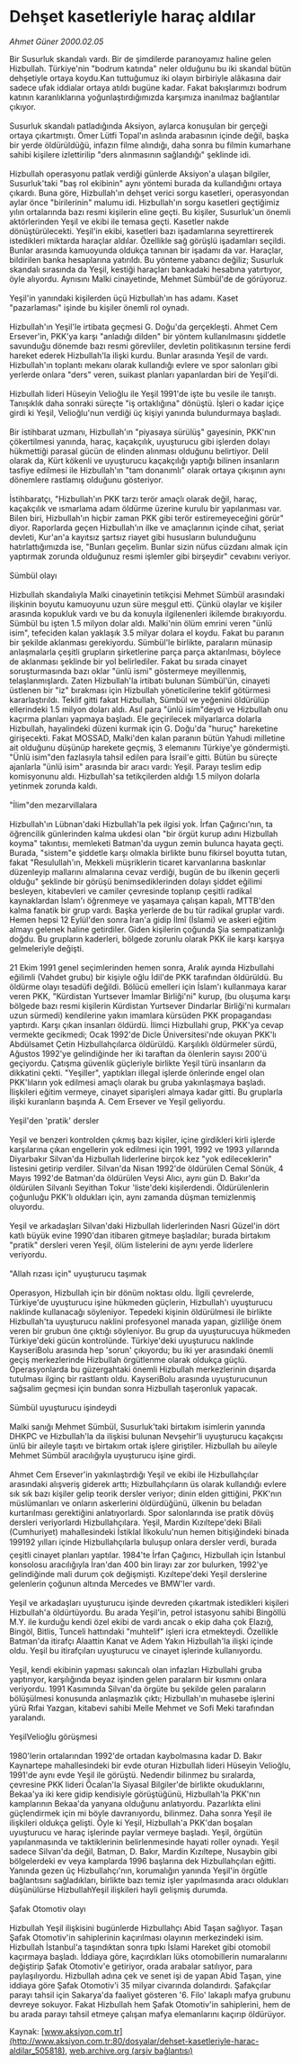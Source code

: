 # Dehşet kasetleriyle haraç aldılar

*Ahmet Güner 2000.02.05*

<div class="pNewsDetailMainContent ctx_content" itemprop="articleBody">
 Bir Susurluk skandalı vardı. Bir de şimdilerde paranoyamız haline gelen Hizbullah. Türkiye'nin "bodrum katında" neler olduğunu bu iki skandal bütün dehşetiyle ortaya koydu.Kan tuttuğumuz iki olayın birbiriyle alâkasına dair sadece ufak iddialar ortaya atıldı bugüne kadar. Fakat bakışlarımızı bodrum katının karanlıklarına yoğunlaştırdığımızda karşımıza inanılmaz bağlantılar çıkıyor.
 <br/>
 <br/>
 Susurluk skandalı patladığında Aksiyon, aylarca konuşulan bir gerçeği ortaya çıkartmıştı. Ömer Lütfi Topal'ın aslında arabasının içinde değil, başka bir yerde öldürüldüğü, infazın filme alındığı, daha sonra bu filmin kumarhane sahibi kişilere izlettirilip "ders alınmasının sağlandığı" şeklinde idi.
 <br/>
 <br/>
 Hizbullah operasyonu patlak verdiği günlerde Aksiyon'a ulaşan bilgiler, Susurluk'taki "baş rol ekibinin" aynı yöntemi burada da kullandığını ortaya çıkardı. Buna göre, Hizbullah'ın dehşet verici sorgu kasetleri, operasyondan aylar önce "birilerinin" malumu idi. Hizbullah'ın sorgu kasetleri geçtiğimiz yılın ortalarında bazı resmi kişilerin eline geçti. Bu kişiler, Susurluk'un önemli aktörlerinden Yeşil ve ekibi ile temasa geçti. Kasetler nakde dönüştürülecekti. Yeşil'in ekibi, kasetleri bazı işadamlarına seyrettirerek istedikleri miktarda haraçlar aldılar. Özellikle sağ görüşlü işadamları seçildi. Bunlar arasında kamuoyunda oldukça tanınan bir işadamı da var. Haraçlar, bildirilen banka hesaplarına yatırıldı. Bu yönteme yabancı değiliz; Susurluk skandalı sırasında da Yeşil, kestiği haraçları bankadaki hesabına yatırtıyor, öyle alıyordu. Aynısını Malki cinayetinde, Mehmet Sümbül'de de görüyoruz.
 <br/>
 <br/>
 Yeşil'in yanındaki kişilerden üçü Hizbullah'ın has adamı. Kaset "pazarlaması" işinde bu kişiler önemli rol oynadı.
 <br/>
 <br/>
 Hizbullah'ın Yeşil'le irtibata geçmesi G. Doğu'da gerçekleşti. Ahmet Cem Ersever'in, PKK'ya karşı "anladığı dilden" bir yöntem kullanılmasını şiddetle savunduğu dönemde bazı resmi görevliler, devletin politikasının tersine ferdi hareket ederek Hizbullah'la ilişki kurdu. Bunlar arasında Yeşil de vardı. Hizbullah'ın toplantı mekanı olarak kullandığı evlere ve spor salonları gibi yerlerde onlara "ders" veren, suikast planları yapanlardan biri de Yeşil'di.
 <br/>
 <br/>
 Hizbullah lideri Hüseyin Velioğlu ile Yeşil 1991'de işte bu vesile ile tanıştı. Tanışıklık daha sonraki süreçte "iş ortaklığına" dönüştü. İşleri o kadar içiçe girdi ki Yeşil, Velioğlu'nun verdiği üç kişiyi yanında bulundurmaya başladı.
 <br/>
 <br/>
 Bir istihbarat uzmanı, Hizbullah'ın "piyasaya sürülüş" gayesinin, PKK'nın çökertilmesi yanında, haraç, kaçakçılık, uyuşturucu gibi işlerden dolayı hükmettiği parasal gücün de elinden alınması olduğunu belirtiyor. Delil olarak da, Kürt kökenli ve uyuşturucu kaçakçılığı yaptığı bilinen insanların tasfiye edilmesi ile Hizbullah'ın "tam donanımlı" olarak ortaya çıkışının aynı dönemlere rastlamış olduğunu gösteriyor.
 <br/>
 <br/>
 İstihbaratçı, "Hizbullah'ın PKK tarzı terör amaçlı olarak değil, haraç, kaçakçılık ve ısmarlama adam öldürme üzerine kurulu bir yapılanması var. Bilen biri, Hizbullah'ın hiçbir zaman PKK gibi terör estiremeyeceğini görür" diyor. Raporlarda geçen Hizbullah'ın ilke ve amaçlarının içinde cihat, şeriat devleti, Kur'an'a kayıtsız şartsız riayet gibi hususların bulunduğunu hatırlattığımızda ise, "Bunları geçelim. Bunlar sizin nüfus cüzdanı almak için yaptırmak zorunda olduğunuz resmi işlemler gibi birşeydir" cevabını veriyor.
 <br/>
 <br/>
 Sümbül olayı
 <br/>
 <br/>
 Hizbullah skandalıyla Malki cinayetinin tetikçisi Mehmet Sümbül arasındaki ilişkinin boyutu kamuoyunu uzun süre meşgul etti. Çünkü olaylar ve kişiler arasında kopukluk vardı ve bu da konuyla ilgilenenleri ikilemde bırakıyordu. Sümbül bu işten 1.5 milyon dolar aldı. Malki'nin ölüm emrini veren "ünlü isim", tefeciden kalan yaklaşık 3.5 milyar dolara el koydu. Fakat bu paranın bir şekilde aklanması gerekiyordu. Sümbül'le birlikte, paraların münasip anlaşmalarla çeşitli grupların şirketlerine parça parça aktarılması, böylece de aklanması şeklinde bir yol belirlediler. Fakat bu sırada cinayet soruşturmasında bazı oklar "ünlü ismi" göstermeye meyillenmiş, telaşlanmışlardı. Zaten Hizbullah'la irtibatı bulunan Sümbül'ün, cinayeti üstlenen bir "iz" bırakması için Hizbullah yöneticilerine teklif götürmesi kararlaştırıldı. Teklif gitti fakat  Hizbullah, Sümbül ve yeğenini öldürülüp ellerindeki 1.5 milyon doları aldı. Asıl para "ünlü isim"deydi ve Hizbullah onu kaçırma planları yapmaya başladı. Ele geçirilecek milyarlarca dolarla Hizbullah, hayalindeki düzeni kurmak için G. Doğu'da "huruç" hareketine girişecekti. Fakat MOSSAD, Malki'den kalan paranın bütün Yahudi milletine ait olduğunu düşünüp harekete geçmiş, 3 elemanını Türkiye'ye göndermişti. "Ünlü isim"den fazlasıyla tahsil edilen para İsrail'e gitti. Bütün bu süreçte ajanlarla "ünlü isim" arasında bir aracı vardı: Yeşil. Parayı teslim edip komisyonunu aldı. Hizbullah'sa tetikçilerden aldığı 1.5 milyon dolarla yetinmek zorunda kaldı.
 <br/>
 <br/>
 "İlim"den mezarvillalara
 <br/>
 <br/>
 Hizbullah'ın Lübnan'daki Hizbullah'la pek ilgisi yok. İrfan Çağırıcı'nın, ta öğrencilik günlerinden kalma ukdesi olan "bir örgüt kurup adını Hizbullah koyma" takıntısı, memleketi Batman'da uygun zemin bulunca hayata geçti. Burada, "sistem"e şiddetle karşı olmakla birlikte bunu fikirsel boyutta tutan, fakat "Resulullah'ın, Mekkeli müşriklerin ticaret karvanlarına baskınlar düzenleyip mallarını almalarına cevaz verdiği, bugün de bu ilkenin geçerli olduğu" şeklinde bir görüşü benimsediklerinden dolayı şiddet eğilimi besleyen, kitabevleri ve camiler çevresinde toplanıp çeşitli radikal kaynaklardan İslam'ı öğrenmeye ve yaşamaya çalışan kapalı, MTTB'den kalma fanatik bir grup vardı. Başka yerlerde de bu tür radikal gruplar vardı. Hemen hepsi 12 Eylül'den sonra İran'a gidip İlmî (İslami) ve askeri eğitim almayı gelenek haline getirdiler. Giden kişilerin çoğunda Şia sempatizanlığı doğdu. Bu grupların kaderleri, bölgede zorunlu olarak PKK ile karşı karşıya gelmeleriyle değişti.
 <br/>
 <br/>
 21 Ekim 1991 genel seçimlerinden hemen sonra, Aralık ayında Hizbullahi eğilimli (Vahdet grubu) bir kişiyle oğlu İdil'de PKK tarafından öldürüldü. Bu öldürme olayı tesadüfi değildi. Bölücü emelleri için İslam'ı kullanmaya karar veren PKK, "Kürdistan Yurtsever İmamlar Birliği'ni" kurup, (bu oluşuma karşı bölgede bazı resmi kişilerin Kürdistan Yurtsever Dindarlar Birliği'ni kurmaları uzun sürmedi) kendilerine yakın imamlara kürsüden PKK propagandası yaptırdı. Karşı çıkan insanları öldürdü. İlimci Hizbullahi grup, PKK'ya cevap vermekte gecikmedi; Ocak 1992'de Dicle Üniversitesi'nde okuyan PKK'lı Abdülsamet Çetin Hizbullahçılarca öldürüldü. Karşılıklı öldürmeler sürdü, Ağustos 1992'ye gelindiğinde her iki taraftan da ölenlerin sayısı 200'ü geçiyordu. Çatışma güvenlik güçleriyle birlikte Yeşil türü insanların da dikkatini çekti. "Yeşiller", yaptıkları illegal işlerde önlerinde engel olan PKK'lıların yok edilmesi amaçlı olarak bu gruba yakınlaşmaya başladı. İlişkileri eğitim vermeye, cinayet siparişleri almaya kadar gitti. Bu gruplarla ilişki kuranların başında A. Cem Ersever ve Yeşil geliyordu.
 <br/>
 <br/>
 Yeşil'den 'pratik' dersler
 <br/>
 <br/>
 Yeşil ve benzeri kontrolden çıkmış bazı kişiler, içine girdikleri kirli işlerde karşılarına çıkan engellerin yok edilmesi için 1991, 1992 ve 1993 yıllarında Diyarbakır Silvan'da Hizbullah liderlerine birçok kez "yok edileceklerin" listesini getirip verdiler. Silvan'da Nisan 1992'de öldürülen Cemal Sönük, 4 Mayıs 1992'de Batman'da öldürülen Veysi Alıcı, aynı gün D. Bakır'da öldürülen Silvanlı Seyithan Tokur 'liste'deki kişilerdendi. Öldürülenlerin çoğunluğu PKK'lı oldukları için, aynı zamanda düşman temizlenmiş oluyordu.
 <br/>
 <br/>
 Yeşil ve arkadaşları Silvan'daki Hizbullah liderlerinden Nasri Güzel'in dört katlı büyük evine 1990'dan itibaren gitmeye başladılar; burada birtakım "pratik" dersleri veren Yeşil, ölüm listelerini de aynı yerde liderlere veriyordu.
 <br/>
 <br/>
 "Allah rızası için" uyuşturucu taşımak
 <br/>
 <br/>
 Operasyon, Hizbullah için bir dönüm noktası oldu. İlgili çevrelerde, Türkiye'de uyuşturucu işine hükmeden güçlerin, Hizbullah'ı uyuşturucu naklinde kullanacağı söyleniyor. Tepedeki kişinin öldürülmesi ile birlikte Hizbullah'ta uyuşturucu naklini profesyonel manada yapan, gizliliğe önem veren bir grubun öne çıktığı söyleniyor. Bu grup da uyuşturucuya hükmeden Türkiye'deki gücün kontrolünde. Türkiye'deki uyuşturucu naklinde KayseriBolu arasında hep 'sorun' çıkıyordu; bu iki yer arasındaki önemli geçiş merkezlerinde Hizbullah örgütlenme olarak oldukça güçlü. Operasyonlarda bu güzergahtaki önemli Hizbullah merkezlerinin dışarda tutulması ilginç bir rastlantı oldu. KayseriBolu arasında uyuşturucunun sağsalim geçmesi için bundan sonra Hizbullah taşeronluk yapacak.
 <br/>
 <br/>
 Sümbül uyuşturucu işindeydi
 <br/>
 <br/>
 Malki sanığı Mehmet Sümbül, Susurluk'taki birtakım isimlerin yanında DHKPC ve Hizbullah'la da ilişkisi bulunan Nevşehir'li uyuşturucu kaçakçısı ünlü bir aileyle taşıtı ve birtakım ortak işlere giriştiler. Hizbullah bu aileyle Mehmet Sümbül aracılığıyla uyuşturucu işine girdi.
 <br/>
 <br/>
 Ahmet Cem Ersever'in yakınlaştırdığı Yeşil ve ekibi ile Hizbullahçılar arasındaki alışveriş giderek arttı; Hizbullahçıların üs olarak kullandığı evlere sık sık bazı kişiler gelip teorik dersler veriyor; dinin elden gittiğini, PKK'nın müslümanları ve onların askerlerini öldürdüğünü, ülkenin bu beladan kurtarılması gerektiğini anlatıyorlardı. Spor salonlarında ise pratik dövüş dersleri veriyorlardı Hizbullahçılara. Yeşil, Mardin Kızıltepe'deki Bilali (Cumhuriyet) mahallesindeki İstiklal İlkokulu'nun hemen bitişiğindeki binada 199192 yılları içinde Hizbullahçılarla buluşup onlara dersler verdi, burada çeşitli cinayet planları yaptılar. 1984'te İrfan Çağırıcı, Hizbullah için İstanbul konsolosu aracılığıyla İran'dan 400 bin lirayı zar zor bulurken, 1992'ye gelindiğinde mali durum çok değişmişti. Kızıltepe'deki Yeşil derslerine gelenlerin çoğunun altında Mercedes ve BMW'ler vardı.
 <br/>
 <br/>
 Yeşil ve arkadaşları uyuşturucu işinde devreden çıkartmak istedikleri kişileri Hizbullah'a öldürtüyordu. Bu arada Yeşil'in, petrol istasyonu sahibi Bingöllü M.Y. ile kurduğu kendi özel ekibi de vardı ancak o ekip daha çok Elazığ, Bingöl, Bitlis, Tunceli hattındaki "muhtelif" işleri icra etmekteydi. Özellikle Batman'da itirafçı Alaattin Kanat ve Adem Yakın Hizbullah'la ilişki içinde oldu. Yeşil bu itirafçıları uyuşturucu ve cinayet işlerinde kullanıyordu.
 <br/>
 <br/>
 Yeşil, kendi ekibinin yapması sakıncalı olan infazları Hizbullahi gruba yaptırıyor, karşılığında beyaz işinden gelen paraların bir kısmını onlara veriyordu. 1991 Kasımında Silvan'da örgüte bu şekilde gelen paraların bölüşülmesi konusunda anlaşmazlık çıktı; Hizbullah'ın muhasebe işlerini yürü      Rıfai Yazgan, kitabevi sahibi Melle Mehmet ve Sofi Meki tarafından yaralandı.
 <br/>
 <br/>
 YeşilVelioğlu görüşmesi
 <br/>
 <br/>
 1980'lerin ortalarından 1992'de ortadan kaybolmasına kadar D. Bakır Kaynartepe mahallesindeki bir evde oturan Hizbullah lideri Hüseyin Velioğlu, 1991'de aynı evde Yeşil ile görüştü. Nedendir bilinmez bu sıralarda, çevresine PKK lideri Öcalan'la Siyasal Bilgiler'de birlikte okuduklarını, Bekaa'ya iki kere gidip kendisiyle görüştüğünü, Hizbullah'la PKK'nın kamplarının Bekaa'da yanyana olduğunu anlatıyordu. Pazarlıkta elini güçlendirmek için mi böyle davranıyordu, bilinmez. Daha sonra Yeşil ile ilişkileri oldukça gelişti. Öyle ki Yeşil, Hizbullah'a PKK'dan boşalan uyuşturucu ve haraç işlerinde paylar vermeye başladı. Yeşil, örgütün yapılanmasında ve taktiklerinin belirlenmesinde hayati roller oynadı. Yeşil sadece Silvan'da değil, Batman, D. Bakır, Mardin Kızıltepe, Nusaybin gibi bölgelerdeki ev veya kamplarda 1996 başlarına dek Hizbullahçıları eğitti. Yanında gezen üç Hizbullahçı'nın, korumalığın yanında Yeşil'in örgütle bağlantısını sağladıkları, birlikte bazı temiz işler yapılmasında aracı oldukları düşünülürse HizbullahYeşil ilişkileri hayli gelişmiş durumda.
 <br/>
 <br/>
 Şafak Otomotiv olayı
 <br/>
 <br/>
 Hizbullah Yeşil ilişkisini bugünlerde Hizbullahçı Abid Taşan sağlıyor. Taşan Şafak Otomotiv'in sahiplerinin kaçırılması olayının merkezindeki isim. Hizbullah İstanbul'a taşındıktan sonra tıpkı İslami Hareket gibi otomobil kaçırmaya başladı. İddiaya göre, kaçırdıkları lüks otomobillerin numaralarını değiştirip Şafak Otomotiv'e getiriyor, orada arabalar satılıyor, para paylaşılıyordu. Hizbullah adına çek ve senet işi de yapan Abid Taşan, yine iddiaya göre Şafak Otomotiv'i 35 milyar civarında dolandırdı. Şafakçılar parayı tahsil için Sakarya'da faaliyet gösteren '6. Filo' lakaplı mafya grubunu devreye sokuyor. Fakat Hizbullah hem Şafak Otomotiv'in sahiplerini, hem de bu arada parayı tahsil etmeye çalışan mafya elemanlarını kaçırıp öldürüyor.
 <br/>
</div>


Kaynak: [www.aksiyon.com.tr](http://www.aksiyon.com.tr:80/dosyalar/dehset-kasetleriyle-harac-aldilar_505818), [web.archive.org (arşiv bağlantısı)](http://web.archive.org/web/20151221223007/http://www.aksiyon.com.tr:80/dosyalar/dehset-kasetleriyle-harac-aldilar_505818)
